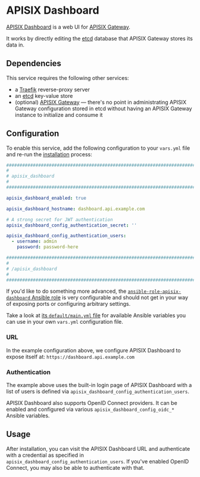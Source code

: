 <!--
SPDX-FileCopyrightText: 2024 Slavi Pantaleev

SPDX-License-Identifier: AGPL-3.0-or-later
-->

# APISIX Dashboard

[APISIX Dashboard](https://apisix.apache.org/docs/dashboard/USER_GUIDE/) is a web UI for [APISIX Gateway](./apisix-gateway.md).

It works by directly editing the [etcd](./etcd.md) database that APISIX Gateway stores its data in.


## Dependencies

This service requires the following other services:

- a [Traefik](traefik.md) reverse-proxy server
- an [etcd](etcd.md) key-value store
- (optional) [APISIX Gateway](./apisix-gateway.md) — there's no point in administrating APISIX Gateway configuration stored in etcd without having an APISIX Gateway instance to initialize and consume it


## Configuration

To enable this service, add the following configuration to your `vars.yml` file and re-run the [installation](../installing.md) process:

```yaml
########################################################################
#                                                                      #
# apisix_dashboard                                                     #
#                                                                      #
########################################################################

apisix_dashboard_enabled: true

apisix_dashboard_hostname: dashboard.api.example.com

# A strong secret for JWT authentication
apisix_dashboard_config_authentication_secret: ''

apisix_dashboard_config_authentication_users:
  - username: admin
    password: password-here

########################################################################
#                                                                      #
# /apisix_dashboard                                                    #
#                                                                      #
########################################################################
```

If you'd like to do something more advanced, the [`ansible-role-apisix-dashboard` Ansible role](https://github.com/mother-of-all-self-hosting/ansible-role-apisix-dashboard) is very configurable and should not get in your way of exposing ports or configuring arbitrary settings.

Take a look at [its `default/main.yml` file](https://github.com/mother-of-all-self-hosting/ansible-role-apisix-dashboard/blob/main/defaults/main.yml) for available Ansible variables you can use in your own `vars.yml` configuration file.

### URL

In the example configuration above, we configure APISIX Dashboard to expose itself at: `https://dashboard.api.example.com`

### Authentication

The example above uses the built-in login page of APISIX Dashboard with a list of users is defined via `apisix_dashboard_config_authentication_users`.

APISIX Dashboard also supports OpenID Connect providers. It can be enabled and configured via various `apisix_dashboard_config_oidc_*` Ansible variables.


## Usage

After installation, you can visit the APISIX Dashboard URL and authenticate with a credential as specified in `apisix_dashboard_config_authentication_users`. If you've enabled OpenID Connect, you may also be able to authenticate with that.

